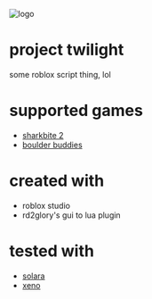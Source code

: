 ![logo](https://github.com/user-attachments/assets/2e60d86e-6e61-42cd-b51e-66479c4900eb)
# project twilight
some roblox script thing, lol

# supported games
- [sharkbite 2](https://www.roblox.com/games/8908228901/)
- [boulder buddies](https://www.roblox.com/games/19006647835/)

# created with
- roblox studio
- rd2glory's gui to lua plugin
  
# tested with
- [solara](https://getsolara.dev/)
- [xeno](https://discord.gg/getxeno)
